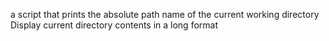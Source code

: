  a script that prints the absolute path name of the current working directory
Display current directory contents in a long format
